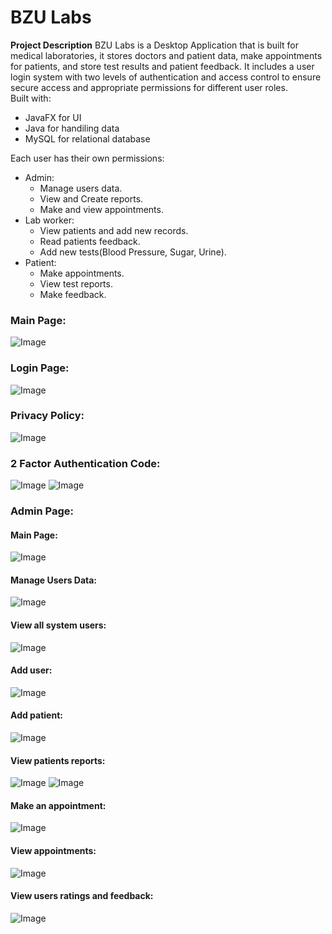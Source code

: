 # BZU Labs
**Project Description**
BZU Labs is a Desktop Application that is built for medical laboratories, it stores doctors and patient data, make appointments for patients, and store test results and patient feedback. It includes 
a user login system with two levels of authentication and access control to ensure secure access and appropriate permissions for different user roles.  
Built with:  
  - JavaFX for UI
  - Java for handiling data
  - MySQL for relational database

Each user has their own permissions:
  - Admin:
    * Manage users data.
    * View and Create reports.
    * Make and view appointments.
  - Lab worker:
    * View patients and add new records.
    * Read patients feedback.
    * Add new tests(Blood Pressure, Sugar, Urine).
  - Patient:
    * Make appointments.
    * View test reports.
    * Make feedback.

### Main Page:
![Image](https://github.com/user-attachments/assets/5dfc5d89-8bfb-44ca-aaff-f22173f533a9)

### Login Page:
![Image](https://github.com/user-attachments/assets/f6e7f0a7-69fb-4225-9b00-2bb0b6c2a1e5)

### Privacy Policy:
![Image](https://github.com/user-attachments/assets/1073c326-049d-413e-ae71-57968ca7e007)

### 2 Factor Authentication Code:
![Image](https://github.com/user-attachments/assets/6f917304-9fa1-48b4-b59f-0e2a0b0f125f)
![Image](https://github.com/user-attachments/assets/5937e981-7074-47a6-bfcd-d3f9002c2322)

### Admin Page:
#### Main Page:
![Image](https://github.com/user-attachments/assets/c6c348de-6835-4b6d-a7a4-5a62479e878f)
#### Manage Users Data:
![Image](https://github.com/user-attachments/assets/722debc9-c937-4251-874c-1c93e3871caa)
#### View all system users:
![Image](https://github.com/user-attachments/assets/91fd5cd6-7cc4-4460-98a6-aa773e34eb0f)
#### Add user:
![Image](https://github.com/user-attachments/assets/0471a8be-0c7a-46c5-b47b-df6845bab00f)
#### Add patient:
![Image](https://github.com/user-attachments/assets/aa60f016-dce3-4503-bc86-1c49714b49df)
#### View patients reports:
![Image](https://github.com/user-attachments/assets/a6bed702-ca03-4bb5-b46c-b91a0a28a1d1)
![Image](https://github.com/user-attachments/assets/f8d9398c-b938-420e-b21a-0f10cf2c6743)
#### Make an appointment:
![Image](https://github.com/user-attachments/assets/5a25c258-58be-407d-84e8-1207bc490357)
#### View appointments:
![Image](https://github.com/user-attachments/assets/7598695b-d40d-4333-93e7-e076f6f23821)
#### View users ratings and feedback:
![Image](https://github.com/user-attachments/assets/72c902fb-cdaf-48f1-8808-4b20f93e0467)








